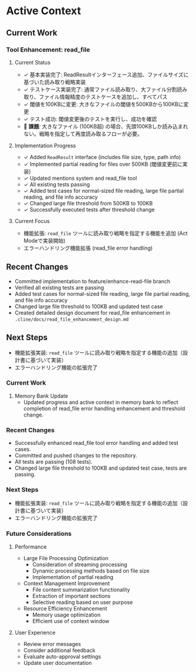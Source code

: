 # Active Context

## Current Work

### Tool Enhancement: read_file
1. Current Status
   - ✓ 基本実装完了: ReadResultインターフェース追加、ファイルサイズに基づいた読み取り戦略実装
   - ✓ テストケース実装完了: 通常ファイル読み取り、大ファイル分割読み取り、ファイル情報精度のテストケースを追加し、すべてパス
   - ✓ 閾値を100KBに変更: 大きなファイルの閾値を500KBから100KBに変更
   - ✓ テスト成功: 閾値変更後のテストを実行し、成功を確認
   - 🚧 **課題**: 大きなファイル (100KB超) の場合、先頭100KBしか読み込まれない。戦略を指定して再度読み取るフローが必要。

2. Implementation Progress
   - ✓ Added `ReadResult` interface (includes file size, type, path info)
   - ✓ Implemented partial reading for files over 500KB (閾値変更前に実装)
   - ✓ Updated mentions system and read_file tool
   - ✓ All existing tests passing
   - ✓ Added test cases for normal-sized file reading, large file partial reading, and file info accuracy
   - ✓ Changed large file threshold from 500KB to 100KB
   - ✓ Successfully executed tests after threshold change

3. Current Focus
   - 機能拡張: `read_file` ツールに読み取り戦略を指定する機能を追加 (Act Modeで実装開始)
   - エラーハンドリング機能拡張 (read_file error handling)

## Recent Changes
- Committed implementation to feature/enhance-read-file branch
- Verified all existing tests are passing
- Added test cases for normal-sized file reading, large file partial reading, and file info accuracy
- Changed large file threshold to 100KB and updated test case
- Created detailed design document for read_file enhancement in `.cline/docs/read_file_enhancement_design.md`

## Next Steps
- 機能拡張実装: `read_file` ツールに読み取り戦略を指定する機能の追加（設計書に基づいて実装）
- エラーハンドリング機能の拡張完了

### Current Work
1. Memory Bank Update
   - Updated progress and active context in memory bank to reflect completion of read_file error handling enhancement and threshold change.

### Recent Changes
- Successfully enhanced read_file tool error handling and added test cases.
- Committed and pushed changes to the repository.
- All tests are passing (108 tests).
- Changed large file threshold to 100KB and updated test case, tests are passing.

### Next Steps
- 機能拡張実装: `read_file` ツールに読み取り戦略を指定する機能の追加（設計書に基づいて実装）
- エラーハンドリング機能の拡張完了

### Future Considerations
1. Performance
   - Large File Processing Optimization
     - Consideration of streaming processing
     - Dynamic processing methods based on file size
     - Implementation of partial reading
   - Context Management Improvement
     - File content summarization functionality
     - Extraction of important sections
     - Selective reading based on user purpose
   - Resource Efficiency Enhancement
     - Memory usage optimization
     - Efficient use of context window

2. User Experience
   - Review error messages
   - Consider additional feedback
   - Evaluate auto-approval settings
   - Update user documentation
